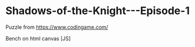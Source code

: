 # Shadows-of-the-Knight---Episode-1
Puzzle from https://www.codingame.com/

Bench on html canvas [JS]
